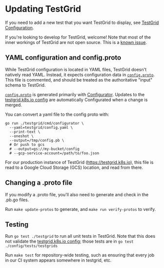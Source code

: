 # Updating TestGrid

If you need to add a new test that you want TestGrid to display, see [TestGrid Configuration](config.md).

If you're looking to develop for TestGrid, welcome! Note that most of the inner workings of TestGrid
are not open source. This is a [known issue](https://github.com/kubernetes/test-infra/issues/10409).

## YAML configuration and config.proto

While TestGrid configuration is located in YAML files, TestGrid doesn't natively
read YAML. Instead, it expects configuration data in [`config.proto`]. This file
is commented, and should be treated as the authoritative "input" schema to
TestGrid.

[`config.proto`] is generated primarily with [Configurator](cmd/configurator).
Updates to the [testgrid.k8s.io config] are automatically Configurated when a change is
merged.

You can convert a yaml file to the config proto with:
```
go run ./testgrid/cmd/configurator \
  --yaml=testgrid/config.yaml \
  --print-text \
  --oneshot \
  --output=/tmp/config.pb \
  # Or push to gcs
  # --output=gs://my-bucket/config
  # --gcp-service-account=/path/to/foo.json
```

For our production instance of TestGrid (https://testgrid.k8s.io), this file is read to a Google
Cloud Storage (GCS) location, and read from there.

## Changing a .proto file

If you modify a .proto file, you'll also need to generate and check in the
.pb.go files.

Run `make update-protos` to generate, and `make run verify-protos`
to verify.

## Testing

Run `go test ./testgrid` to run all unit tests in TestGrid. Note that this does not validate
the [testgrid.k8s.io config]; those tests are in `go test ./config/tests/testgrids`

Run `make test` for repository-wide testing, such as ensuring that
every job in our CI system appears somewhere in testgrid, etc.

[`config.proto`]: ./config/config.proto
[testgrid.k8s.io config]: /config/testgrids
